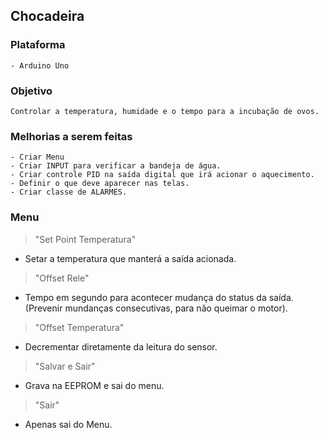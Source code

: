 ## Chocadeira

### Plataforma
    - Arduino Uno

### Objetivo
    Controlar a temperatura, humidade e o tempo para a incubação de ovos.


### Melhorias a serem feitas
    - Criar Menu
    - Criar INPUT para verificar a bandeja de água.
    - Criar controle PID na saída digital que irá acionar o aquecimento.
    - Definir o que deve aparecer nas telas.
    - Criar classe de ALARMES.

### Menu
> "Set Point Temperatura"
-   Setar a temperatura que manterá a saída acionada.

> "Offset Rele"
-   Tempo em segundo para acontecer mudança do status da saída. (Prevenir mundanças consecutivas, para não queimar o motor).

> "Offset Temperatura"
-   Decrementar diretamente da leitura do sensor.

> "Salvar e Sair"
-   Grava na EEPROM e sai do menu.

> "Sair"
-   Apenas sai do Menu.